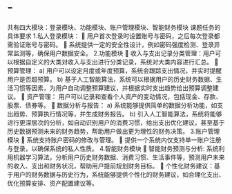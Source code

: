 # -
共有四大模块：登录模块、功能模块、账户管理模块、智能财务模块
课题任务的具体要求
   1.私人登录模块：
	用户首次登录时设置账号与密码，之后每次登录都需验证账号与密码。
	系统提供一定的安全性设计，例如密码强度检测、登录异常监测等，确保用户数据安全。
   2.功能模块
	收入与支出记录分类管理：用户可以根据自定义的大类对收入与支出进行分类记录，系统对大类内容进行汇总。
	预算管理：
a)	用户可以设定月度或年度预算，系统会跟踪支出情况，并实时提醒用户是否超预算。
b)	基于人工智能算法，系统可以根据用户的历史财务数据、生活习惯等因素，为用户自动调整预算建议，并根据实时支出趋势给出预算调整建议。
	资产管理： 用户可以记录和查看个人资产的变动情况，包括现金、存款、股票、债券等。
	数据分析与报告： 
a)	系统能够提供简单的数据分析功能，如支出趋势、预算执行情况等，并生成财务报告。
b)	引入人工智能算法，系统将能够进行更深层次的分析，如自动识别用户的消费习惯，给出支出优化建议，甚至基于历史数据预测未来的财务趋势，帮助用户做出更为理性的财务决策。
3.账户管理模块
	系统支持账户密码的修改与管理。
	提供一个系统内仅支持单一账户注册与登录，以确保系统的私人性质。
4.智能财务模块
	智能财务预测与分析: 系统利用机器学习算法，分析用户历史财务数据、消费习惯、生活事件等，预测用户未来的收入、支出和财务状况，帮助用户提前规划财务目标。
	个性化财务建议：基于用户的财务数据与历史行为，系统能够提供个性化的财务建议，如合理化支出、优化预算安排、资产配置建议等。












